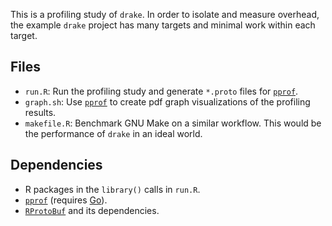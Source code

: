 This is a profiling study of `drake`. In order to isolate and measure overhead, the example `drake` project has many targets and minimal work within each target.

## Files

- `run.R`: Run the profiling study and generate `*.proto` files for [`pprof`](https://github.com/google/pprof).
- `graph.sh`: Use [`pprof`](https://github.com/google/pprof) to create pdf graph visualizations of the profiling results.
- `makefile.R`: Benchmark GNU Make on a similar workflow. This would be the performance of `drake` in an ideal world.

## Dependencies

- R packages in the `library()` calls in `run.R`.
- [`pprof`](https://github.com/google/pprof) (requires [Go](https://golang.org)).
- [`RProtoBuf`](https://github.com/eddelBuettel/RProtoBuf) and its dependencies.
